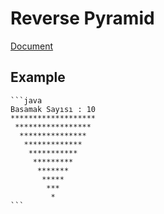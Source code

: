# Reverse Pyramid

 [Document](https://academy.patika.dev/courses/backend-bootcamp-hazirlik-programi-4hafta/odev-ters-ucgen)

## Example
    
    ```java
    Basamak Sayısı : 10
    *******************
     *****************
      ***************
       *************
        ***********
         *********
          *******
           *****
            ***
             *
    ```
